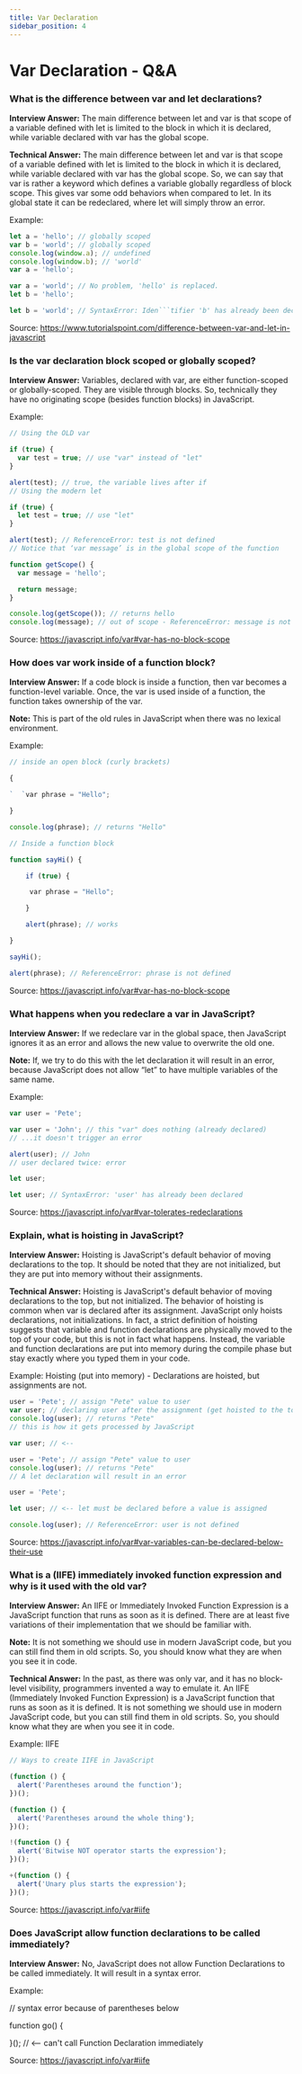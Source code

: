 ```yaml
---
title: Var Declaration
sidebar_position: 4
---
```


# Var Declaration - Q&A

### What is the difference between var and let declarations?

**Interview Answer:** The main difference between let and var is that scope of a variable defined with let is limited to the block in which it is declared, while variable declared with var has the global scope.

**Technical Answer:** The main difference between let and var is that scope of a variable defined with let is limited to the block in which it is declared, while variable declared with var has the global scope. So, we can say that var is rather a keyword which defines a variable globally regardless of block scope. This gives var some odd behaviors when compared to let. In its global state it can be redeclared, where let will simply throw an error.

Example:

````js
let a = 'hello'; // globally scoped
var b = 'world'; // globally scoped
console.log(window.a); // undefined
console.log(window.b); // 'world'
var a = 'hello';

var a = 'world'; // No problem, 'hello' is replaced.
let b = 'hello';

let b = 'world'; // SyntaxError: Iden```tifier 'b' has already been declared
````

Source: <https://www.tutorialspoint.com/difference-between-var-and-let-in-javascript>

### Is the var declaration block scoped or globally scoped?

**Interview Answer:** Variables, declared with var, are either function-scoped or globally-scoped. They are visible through blocks. So, technically they have no originating scope (besides function blocks) in JavaScript.

Example:

```js
// Using the OLD var

if (true) {
  var test = true; // use "var" instead of "let"
}

alert(test); // true, the variable lives after if
// Using the modern let

if (true) {
  let test = true; // use "let"
}

alert(test); // ReferenceError: test is not defined
// Notice that ‘var message’ is in the global scope of the function

function getScope() {
  var message = 'hello';

  return message;
}

console.log(getScope()); // returns hello
console.log(message); // out of scope - ReferenceError: message is not defined
```

Source: <https://javascript.info/var#var-has-no-block-scope>

### How does var work inside of a function block?

**Interview Answer:** If a code block is inside a function, then var becomes a function-level variable. Once, the var is used inside of a function, the function takes ownership of the var.

**Note:** This is part of the old rules in JavaScript when there was no lexical environment.

Example:

```js
// inside an open block (curly brackets)

{

`  `var phrase = "Hello";

}

console.log(phrase); // returns "Hello"

// Inside a function block

function sayHi() {

    if (true) {

     var phrase = "Hello"; 

    }

    alert(phrase); // works

}

sayHi();

alert(phrase); // ReferenceError: phrase is not defined
```

Source: <https://javascript.info/var#var-has-no-block-scope>

### What happens when you redeclare a var in JavaScript?

**Interview Answer:** If we redeclare var in the global space, then JavaScript ignores it as an error and allows the new value to overwrite the old one.

**Note:** If, we try to do this with the let declaration it will result in an error, because JavaScript does not allow “let” to have multiple variables of the same name.

Example:

```js
var user = 'Pete';

var user = 'John'; // this "var" does nothing (already declared)
// ...it doesn't trigger an error

alert(user); // John
// user declared twice: error

let user;

let user; // SyntaxError: 'user' has already been declared
```

Source: <https://javascript.info/var#var-tolerates-redeclarations>

### Explain, what is hoisting in JavaScript?

**Interview Answer:** Hoisting is JavaScript's default behavior of moving declarations to the top. It should be noted that they are not initialized, but they are put into memory without their assignments.

**Technical Answer:** Hoisting is JavaScript's default behavior of moving declarations to the top, but not initialized. The behavior of hoisting is common when var is declared after its assignment. JavaScript only hoists declarations, not initializations. In fact, a strict definition of hoisting suggests that variable and function declarations are physically moved to the top of your code, but this is not in fact what happens. Instead, the variable and function declarations are put into memory during the compile phase but stay exactly where you typed them in your code.

Example: Hoisting (put into memory) - Declarations are hoisted, but assignments are not.

```js
user = 'Pete'; // assign "Pete" value to user
var user; // declaring user after the assignment (get hoisted to the top) <--
console.log(user); // returns "Pete"
// this is how it gets processed by JavaScript

var user; // <--

user = 'Pete'; // assign "Pete" value to user
console.log(user); // returns "Pete"
// A let declaration will result in an error

user = 'Pete';

let user; // <-- let must be declared before a value is assigned

console.log(user); // ReferenceError: user is not defined
```

Source: <https://javascript.info/var#var-variables-can-be-declared-below-their-use>

### What is a (IIFE) immediately invoked function expression and why is it used with the old var?

**Interview Answer:** An IIFE or Immediately Invoked Function Expression is a JavaScript function that runs as soon as it is defined. There are at least five variations of their implementation that we should be familiar with.

**Note:** It is not something we should use in modern JavaScript code, but you can still find them in old scripts. So, you should know what they are when you see it in code.

**Technical Answer:** In the past, as there was only var, and it has no block-level visibility, programmers invented a way to emulate it. An IIFE (Immediately Invoked Function Expression) is a JavaScript function that runs as soon as it is defined. It is not something we should use in modern JavaScript code, but you can still find them in old scripts. So, you should know what they are when you see it in code.

Example: IIFE

```js
// Ways to create IIFE in JavaScript

(function () {
  alert('Parentheses around the function');
})();

(function () {
  alert('Parentheses around the whole thing');
})();

!(function () {
  alert('Bitwise NOT operator starts the expression');
})();

+(function () {
  alert('Unary plus starts the expression');
})();
```

Source: <https://javascript.info/var#iife>

### Does JavaScript allow function declarations to be called immediately?

**Interview Answer:** No, JavaScript does not allow Function Declarations to be called immediately. It will result in a syntax error.

Example:

// syntax error because of parentheses below

function go() {

}(); // <-- can't call Function Declaration immediately

Source: <https://javascript.info/var#iife>
